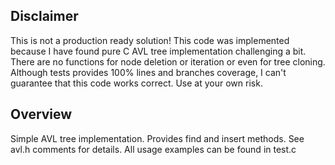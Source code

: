 Disclaimer
----------
This is not a production ready solution! This code was implemented because I
have found pure C AVL tree implementation challenging a bit. There are no
functions for node deletion or iteration or even for tree cloning.
Although tests provides 100% lines and branches coverage, I can't guarantee
that this code works correct. Use at your own risk.

Overview
--------
Simple AVL tree implementation. Provides find and insert methods. See avl.h
comments for details. All usage examples can be found in test.c


